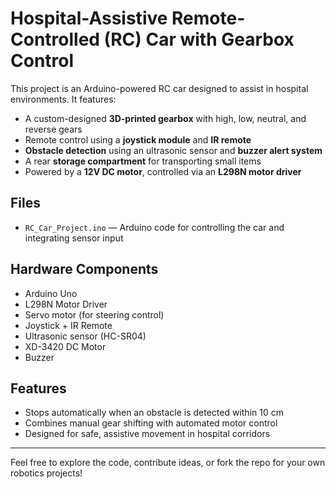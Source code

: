 # Hospital-Assistive Remote-Controlled (RC) Car with Gearbox Control

This project is an Arduino-powered RC car designed to assist in hospital environments. It features:

- A custom-designed **3D-printed gearbox** with high, low, neutral, and reverse gears
- Remote control using a **joystick module** and **IR remote**
- **Obstacle detection** using an ultrasonic sensor and **buzzer alert system**
- A rear **storage compartment** for transporting small items
- Powered by a **12V DC motor**, controlled via an **L298N motor driver**

## Files
- `RC_Car_Project.ino` — Arduino code for controlling the car and integrating sensor input

## Hardware Components
- Arduino Uno  
- L298N Motor Driver  
- Servo motor (for steering control)  
- Joystick + IR Remote  
- Ultrasonic sensor (HC-SR04)  
- XD-3420 DC Motor  
- Buzzer  

## Features
- Stops automatically when an obstacle is detected within 10 cm
- Combines manual gear shifting with automated motor control
- Designed for safe, assistive movement in hospital corridors

---

Feel free to explore the code, contribute ideas, or fork the repo for your own robotics projects!
